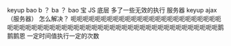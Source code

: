  keyup  bao 
 b ？
 ba ？
 bao 宝
JS 底层  多了一些无效的执行
服务器   keyup ajax（服务器）
怎么解决？
呃呃呃呃呃呃呃呃呃呃呃呃呃呃呃呃呃呃呃呃呃呃呃呃呃呃呃呃呃呃呃呃呃呃呃呃呃呃呃呃呃呃呃呃呃呃呃呃呃呃呃呃呃呃呃呃呃呃呃呃鹅鹅鹅恩
一定时间值执行一定的次数                                    